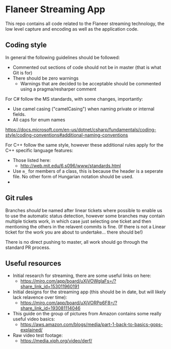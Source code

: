 # Flaneer Streaming App

This repo contains all code related to the Flaneer streaming technology, the low level capture and encoding as well as the application code.

## Coding style

In general the following guidelines should be followed:
- Commented out sections of code should not be in master (that is what Git is for)
- There should be zero warnings
    - Warnings that are decided to be acceptable should be commented using a pragma/resharper comment

For C# follow the MS standards, with some changes, importantly:

- Use camel casing ("camelCasing") when naming private or internal fields.
- All caps for enum names

https://docs.microsoft.com/en-us/dotnet/csharp/fundamentals/coding-style/coding-conventions#additional-naming-conventions

For C++ follow the same style, however these additional rules apply for the C++ specific language features:

- Those listed here:
    - http://web.mit.edu/6.s096/www/standards.html
- Use `m_` for members of a class, this is because the header is a seperate file. No other form of Hungarian notation should be used.
- 

## Git rules

Branches *should* be named after linear tickets where possible to enable us to use the automatic status detection, however some branches may contain multiple tickets work, in which case just selecting one ticket and then mentioning the others in the relavent commits is fine. (If there is not a Linear ticket for the work you are about to undertake... there should be!)

There is no direct pushing to master, all work should go through the standard PR process.

## Useful resources

- Initial research for streaming, there are some useful links on here:
    - https://miro.com/app/board/uXjVOWgIaFs=/?share_link_id=153011960191
- Initial designs for the streaming app (this should be in date, but will likely lack relavence over time):
    - https://miro.com/app/board/uXjVORPp6F8=/?share_link_id=193081114046
- This guide on the group of pictures from Amazon contains some really useful video basics:
    - https://aws.amazon.com/blogs/media/part-1-back-to-basics-gops-explained/
- Raw video test footage:
    - https://media.xiph.org/video/derf/